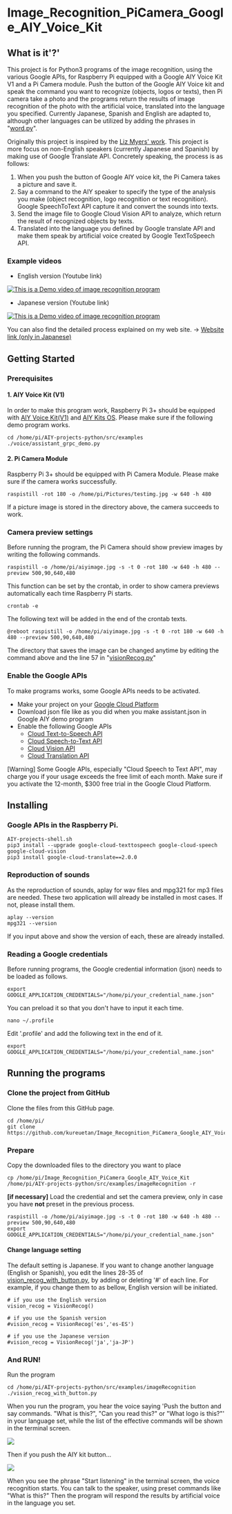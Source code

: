 # Image_Recognition_PiCamera_Google_AIY_Voice_Kit
## What is it'?'

This project is for Python3 programs of the image recognition, using the various Google APIs, for Raspberry Pi equipped with a Google AIY Voice Kit V1 and a Pi Camera module. 
Push the button of the Google AIY Voice kit and speak the command you want to recognize (objects, logos or texts), then Pi camera take a photo and the programs return the results of image recognition of the photo with the artificial voice, translated into the language you specified.
Currently Japanese, Spanish and English are adapted to, although other languages can be utilized by adding the phrases in "[word.py](https://github.com/kureuetan/Image_Recognition_PiCamera_Google_AIY_Voice_Kit/blob/master/words.py)".

Originally this project is inspired by the [Liz Myers' work](https://www.hackster.io/elizmyers/add-vision-to-the-aiy-voice-kit-e9ff3d). 
This project is more focus on non-English speakers (currently Japanese and Spanish) by making use of Google Translate API.
Concretely speaking, the process is as follows:

 1. When you push the button of Google AIY voice kit, the Pi Camera takes a picture and save it. 
 2. Say a command to the AIY speaker to specify the type of the analysis you make (object recognition, logo recognition or text recognition). Google SpeechToText API capture it and convert the sounds into texts.
 3. Send the image file to Google Cloud Vision API to analyze, which return the result of
    recognized objects by texts. 
 4. Translated into the language you defined by Google translate API and make them speak by artificial voice created by Google TextToSpeech API.

### Example videos

 - English version (Youtube link)
 
 [![This is a Demo video of image recognition program](http://img.youtube.com/vi/4hDf8eTBnf8/0.jpg)](http://www.youtube.com/watch?v=4hDf8eTBnf8 "This is a Demo video of image recognition program")
 
 - Japanese version (Youtube link)
 
[![This is a Demo video of image recognition program](http://img.youtube.com/vi/WwGZajUqfpk/0.jpg)](http://www.youtube.com/watch?v=WwGZajUqfpk "This is a Demo video of image recognition program")

You can also find the detailed process explained on my web site.
->  [Website link (only in Japanese)](https://kureuetan.com/web/raspberrypi/7430/)
 
## Getting Started

### Prerequisites

#### 1. AIY Voice Kit (V1)
 In order to make this program work, Raspberry Pi 3+ should be equipped with [AIY Voice Kit(V1)](https://aiyprojects.withgoogle.com/voice-v1/) and [AIY Kits OS](https://github.com/google/aiyprojects-raspbian/releases).
Please make sure if the following demo program works.

```
cd /home/pi/AIY-projects-python/src/examples
./voice/assistant_grpc_demo.py
```
#### 2. Pi Camera Module
Raspberry Pi 3+ should be equipped with Pi Camera Module.
Please make sure if the camera works successfully.
```
raspistill -rot 180 -o /home/pi/Pictures/testimg.jpg -w 640 -h 480
```
If a picture image is stored in the directory above, the camera succeeds to work.

### Camera preview settings
Before running the program, the Pi Camera should show preview images by writing the following commands.
```
raspistill -o /home/pi/aiyimage.jpg -s -t 0 -rot 180 -w 640 -h 480 --preview 500,90,640,480
```
This function can be set by the crontab, in order to show camera previews automatically each time Raspberry Pi starts.
```
crontab -e
```
The following text will be added in the end of the crontab texts.
```
@reboot raspistill -o /home/pi/aiyimage.jpg -s -t 0 -rot 180 -w 640 -h 480 --preview 500,90,640,480
```
The directory that saves the image can be changed anytime by editing the command above and the line 57 in "[visionRecog.py](https://github.com/kureuetan/Image_Recognition_PiCamera_Google_AIY_Voice_Kit/blob/master/visionRecog.py)"

### Enable the Google APIs

 To make programs works, some Google APIs needs to be activated. 
 - Make your project on your [Google Cloud Platform](https://console.cloud.google.com/)
 - Download json file like as you did when you make assistant.json in Google AIY demo program
 - Enable the following Google APIs
	 - [Cloud Text-to-Speech API](https://cloud.google.com/text-to-speech/docs/quickstart-client-libraries?#client-libraries-install-python)
	 - [Cloud Speech-to-Text API](https://cloud.google.com/speech-to-text/docs/quickstart-client-libraries)
	 - [Cloud Vision API](https://cloud.google.com/vision/docs/libraries)
	 - [Cloud Translation API](https://cloud.google.com/translate/docs/basic/setup-basic)

[Warning]
Some Google APIs, especially "Cloud Speech to Text API", may charge you if your usage exceeds the free limit of each month. Make sure if you activate the 12-month, $300 free trial in the Google Cloud Platform.

## Installing
  
### Google APIs in the Raspberry Pi.
```
AIY-projects-shell.sh
pip3 install --upgrade google-cloud-texttospeech google-cloud-speech google-cloud-vision 
pip3 install google-cloud-translate==2.0.0
```
### Reproduction of sounds
As the reproduction of sounds, aplay for wav files and mpg321 for mp3 files are needed.
These two application will already be installed in most cases. If not, please install them.
```
aplay --version
mpg321 --version
```
If you input above and show the version of each, these are already installed.

### Reading a Google credentials
Before running programs, the Google credential information (json) needs to be loaded as follows.
```
export GOOGLE_APPLICATION_CREDENTIALS="/home/pi/your_credential_name.json"
```
You can preload it so that you don't have to input it each time.
```
nano ~/.profile
```
Edit '.profile' and add the following text in the end of it.
```
export GOOGLE_APPLICATION_CREDENTIALS="/home/pi/your_credential_name.json"
```

## Running the programs

### Clone the project from GitHub
Clone the files from this GitHub page.
```
cd /home/pi/
git clone https://github.com/kureuetan/Image_Recognition_PiCamera_Google_AIY_Voice_Kit.git
```
### Prepare
Copy the downloaded files to the directory you want to place
```
cp /home/pi/Image_Recognition_PiCamera_Google_AIY_Voice_Kit /home/pi/AIY-projects-python/src/examples/imageRecognition -r
```

**[if necessary]** Load the credential and set the camera preview, only in case you have **not** preset in the previous process.
```
raspistill -o /home/pi/aiyimage.jpg -s -t 0 -rot 180 -w 640 -h 480 --preview 500,90,640,480
export GOOGLE_APPLICATION_CREDENTIALS="/home/pi/your_credential_name.json"
```

#### Change language setting
The default setting is Japanese. If you want to change another language (English or Spanish), you edit the lines 28-35 of [vision_recog_with_button.py](https://github.com/kureuetan/Image_Recognition_PiCamera_Google_AIY_Voice_Kit/blob/master/vision_recog_with_button.py), by adding or deleting '#' of each line. 
For example, if you change them to as bellow, English version will be initiated.
```
# if you use the English version
vision_recog = VisionRecog()

# if you use the Spanish version
#vision_recog = VisionRecog('es','es-ES')

# if you use the Japanese version
#vision_recog = VisionRecog('ja','ja-JP')
```

### And RUN!
Run the program
```
cd /home/pi/AIY-projects-python/src/examples/imageRecognition
./vision_recog_with_button.py
```
When you run the program, you hear the voice saying 'Push the button and say commands. "What is this?", "Can you read this?" or "What logo is this?"' in your language set, while the list of the effective commands will be shown in the terminal screen.

![](https://kureuetan.com/wp-content/uploads/button1-800x315.png)

Then if you push the AIY kit button...

![](https://kureuetan.com/wp-content/uploads/button2-1.png)

When you see the phrase "Start listening" in the terminal screen, the voice recognition starts. You can talk to the speaker, using preset commands like "What is this?" Then the program will respond the results by artificial voice in the language you set.
